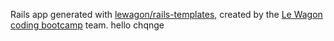 Rails app generated with [lewagon/rails-templates](https://github.com/lewagon/rails-templates), created by the [Le Wagon coding bootcamp](https://www.lewagon.com) team.
hello
chqnge

